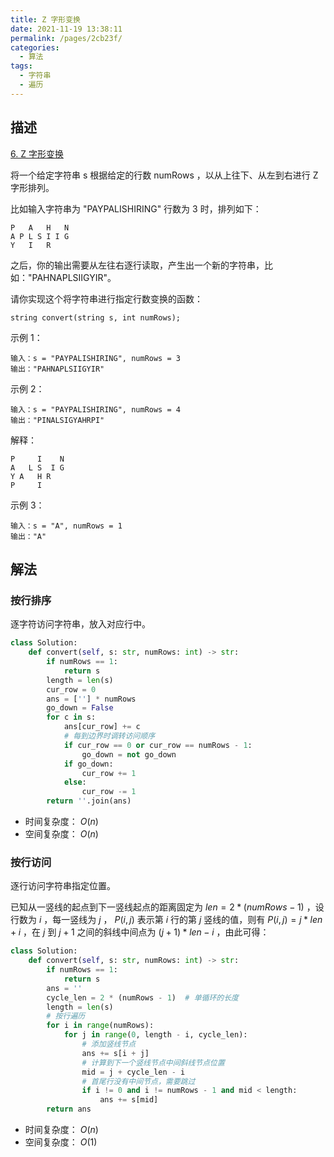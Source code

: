 ```yaml
---
title: Z 字形变换
date: 2021-11-19 13:38:11
permalink: /pages/2cb23f/
categories:
  - 算法
tags:
  - 字符串
  - 遍历
---
```

## 描述

[6. Z 字形变换](https://leetcode-cn.com/problems/zigzag-conversion/)

将一个给定字符串 s 根据给定的行数 numRows ，以从上往下、从左到右进行 Z 字形排列。

比如输入字符串为 "PAYPALISHIRING" 行数为 3 时，排列如下：

```
P   A   H   N
A P L S I I G
Y   I   R
```

之后，你的输出需要从左往右逐行读取，产生出一个新的字符串，比如："PAHNAPLSIIGYIR"。

请你实现这个将字符串进行指定行数变换的函数：

```
string convert(string s, int numRows);
```


示例 1：

```
输入：s = "PAYPALISHIRING", numRows = 3
输出："PAHNAPLSIIGYIR"
```

示例 2：

```
输入：s = "PAYPALISHIRING", numRows = 4
输出："PINALSIGYAHRPI"
```

解释：

```
P     I    N
A   L S  I G
Y A   H R
P     I
```

示例 3：

```
输入：s = "A", numRows = 1
输出："A"
```

## 解法

### 按行排序

逐字符访问字符串，放入对应行中。

```python
class Solution:
    def convert(self, s: str, numRows: int) -> str:
        if numRows == 1:
            return s
        length = len(s)
        cur_row = 0
        ans = [''] * numRows
        go_down = False
        for c in s:
            ans[cur_row] += c
            # 每到边界时调转访问顺序
            if cur_row == 0 or cur_row == numRows - 1:
                go_down = not go_down
            if go_down:
                cur_row += 1
            else:
                cur_row -= 1
        return ''.join(ans)
```

- 时间复杂度： $O(n)$
- 空间复杂度： $O(n)$

### 按行访问

逐行访问字符串指定位置。

已知从一竖线的起点到下一竖线起点的距离固定为 $len=2*(numRows-1)$ ，设行数为 $i$ ，每一竖线为 $j$ ， $P(i,j)$ 表示第 $i$ 行的第 $j$ 竖线的值，则有 $P(i,j)=j*len+i$ ，在 $j$ 到 $j+1$ 之间的斜线中间点为 $(j+1)*len-i$ ，由此可得：

```python
class Solution:
    def convert(self, s: str, numRows: int) -> str:
        if numRows == 1:
            return s
        ans = ''
        cycle_len = 2 * (numRows - 1)  # 单循环的长度
        length = len(s)
        # 按行遍历
        for i in range(numRows):
            for j in range(0, length - i, cycle_len):
                # 添加竖线节点
                ans += s[i + j]
                # 计算到下一个竖线节点中间斜线节点位置
                mid = j + cycle_len - i
                # 首尾行没有中间节点，需要跳过
                if i != 0 and i != numRows - 1 and mid < length:
                    ans += s[mid]
        return ans
```

- 时间复杂度： $O(n)$
- 空间复杂度： $O(1)$

